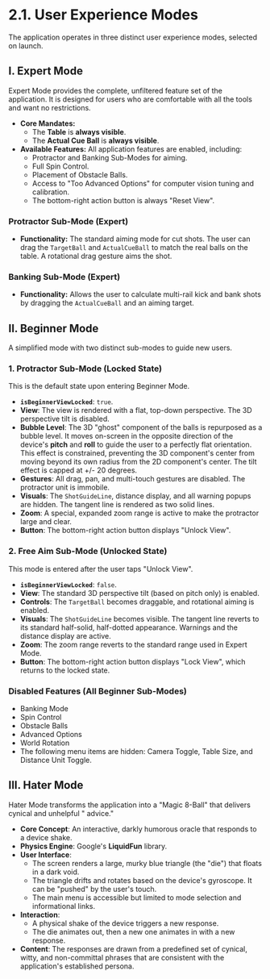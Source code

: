 # 2.1. User Experience Modes

The application operates in three distinct user experience modes, selected on launch.

## I. Expert Mode

Expert Mode provides the complete, unfiltered feature set of the application. It is designed for
users who are comfortable with all the tools and want no restrictions.

* **Core Mandates:**
  * The **Table** is **always visible**.
  * The **Actual Cue Ball** is **always visible**.
* **Available Features:** All application features are enabled, including:
  * Protractor and Banking Sub-Modes for aiming.
  * Full Spin Control.
  * Placement of Obstacle Balls.
  * Access to "Too Advanced Options" for computer vision tuning and calibration.
  * The bottom-right action button is always "Reset View".

### Protractor Sub-Mode (Expert)

* **Functionality:** The standard aiming mode for cut shots. The user can drag the `TargetBall` and
  `ActualCueBall` to match the real balls on the table. A rotational drag gesture aims the shot.

### Banking Sub-Mode (Expert)

* **Functionality:** Allows the user to calculate multi-rail kick and bank shots by dragging the
  `ActualCueBall` and an aiming target.

## II. Beginner Mode

A simplified mode with two distinct sub-modes to guide new users.

### 1. Protractor Sub-Mode (Locked State)

This is the default state upon entering Beginner Mode.

- **`isBeginnerViewLocked`**: `true`.
- **View**: The view is rendered with a flat, top-down perspective. The 3D perspective tilt is
  disabled.
- **Bubble Level**: The 3D "ghost" component of the balls is repurposed as a bubble level. It moves
  on-screen in the opposite direction of the device's **pitch** and **roll** to guide the user to a
  perfectly flat orientation. This effect is constrained, preventing the 3D component's center from
  moving beyond its own radius from the 2D component's center. The tilt effect is capped at +/- 20
  degrees.
- **Gestures**: All drag, pan, and multi-touch gestures are disabled. The protractor unit is
  immobile.
- **Visuals**: The `ShotGuideLine`, distance display, and all warning popups are hidden. The tangent
  line is rendered as two solid lines.
- **Zoom**: A special, expanded zoom range is active to make the protractor large and clear.
- **Button**: The bottom-right action button displays "Unlock View".

### 2. Free Aim Sub-Mode (Unlocked State)

This mode is entered after the user taps "Unlock View".

- **`isBeginnerViewLocked`**: `false`.
- **View**: The standard 3D perspective tilt (based on pitch only) is enabled.
- **Controls**: The `TargetBall` becomes draggable, and rotational aiming is enabled.
- **Visuals**: The `ShotGuideLine` becomes visible. The tangent line reverts to its standard
  half-solid, half-dotted appearance. Warnings and the distance display are active.
- **Zoom**: The zoom range reverts to the standard range used in Expert Mode.
- **Button**: The bottom-right action button displays "Lock View", which returns to the locked
  state.

### Disabled Features (All Beginner Sub-Modes)

- Banking Mode
- Spin Control
- Obstacle Balls
- Advanced Options
- World Rotation
- The following menu items are hidden: Camera Toggle, Table Size, and Distance Unit Toggle.

## III. Hater Mode

Hater Mode transforms the application into a "Magic 8-Ball" that delivers cynical and unhelpful "
advice."

* **Core Concept**: An interactive, darkly humorous oracle that responds to a device shake.
* **Physics Engine**: Google's **LiquidFun** library.
* **User Interface**:
  * The screen renders a large, murky blue triangle (the "die") that floats in a dark void.
  * The triangle drifts and rotates based on the device's gyroscope. It can be "pushed" by the
    user's touch.
  * The main menu is accessible but limited to mode selection and informational links.
* **Interaction**:
  * A physical shake of the device triggers a new response.
  * The die animates out, then a new one animates in with a new response.
* **Content**: The responses are drawn from a predefined set of cynical, witty, and non-committal
  phrases that are consistent with the application's established persona.